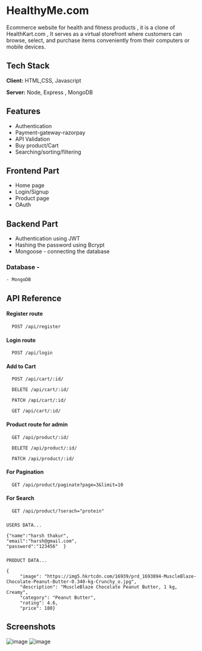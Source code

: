 
# HealthyMe.com 
Ecommerce website for health and fitness products , it is a clone of HealthKart.com , It serves as a virtual storefront where customers can browse, select, and purchase items conveniently from their computers or mobile devices.


## Tech Stack

**Client:** HTML,CSS, Javascript

**Server:** Node, Express , MongoDB


## Features 
-  Authentication
-  Payment-gateway-razorpay
-  API Validation
-  Buy product/Cart
-  Searching/sorting/filtering

## Frontend Part
- Home page
- Login/Signup
- Product page
- OAuth

## Backend Part
- Authentication using JWT
- Hashing the password using Bcrypt
- Mongoose - connecting the database
### Database - 
    - MongoDB



## API Reference

#### Register route

```http
  POST /api/register
```

#### Login route


```http
  POST /api/login
```

#### Add to Cart

```http
  POST /api/cart/:id/
```
```http
  DELETE /api/cart/:id/
```
```http
  PATCH /api/cart/:id/
```
```http
  GET /api/cart/:id/
```


#### Product route for admin

```http
  GET /api/product/:id/
```
```http
  DELETE /api/product/:id/
```
```http
  PATCH /api/product/:id/
```

#### For Pagination 

```http
  GET /api/product/paginate?page=3&limit=10
```
#### For Search 

```http
  GET /api/product/?serach="protein"
```

 ### 
`USERS DATA...`

    {"name":"harsh thakur",
    "email":"harsh@gmail.com",
    "password":"123456"  }


 ### 
`PRODUCT DATA...`

    {
         "image": "https://img5.hkrtcdn.com/16939/prd_1693894-MuscleBlaze-Chocolate-Peanut-Butter-0.340-kg-Crunchy_o.jpg",
         "description": "MuscleBlaze Chocolate Peanut Butter, 1 kg, Creamy",
         "category": "Peanut Butter",
         "rating": 4.6,
         "price": 180}


## Screenshots
![image](https://github.com/deepakChourasiya-aj/HealthyMeeGithubOAuth/assets/109690823/4c4cfbdb-0e6e-4d50-ac06-2730fe2541de)
![image](https://user-images.githubusercontent.com/109690823/223182773-0b4fbf6a-be2e-4506-afe7-5aeec790eab6.png)




